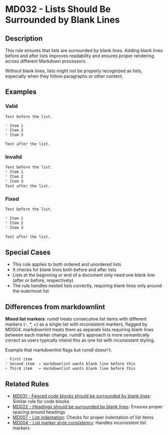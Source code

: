 # MD032 - Lists Should Be Surrounded by Blank Lines

## Description

This rule ensures that lists are surrounded by blank lines. Adding blank lines before and after lists
improves readability and ensures proper rendering across different Markdown processors.

Without blank lines, lists might not be properly recognized as lists, especially when they follow
paragraphs or other content.

<!-- markdownlint-disable -->
## Examples

### Valid

```markdown
Text before the list.

* Item 1
* Item 2
* Item 3

Text after the list.
```

### Invalid

```markdown
Text before the list.
* Item 1
* Item 2
* Item 3
Text after the list.
```

### Fixed

```markdown
Text before the list.

* Item 1
* Item 2
* Item 3

Text after the list.
```
<!-- markdownlint-enable -->

## Special Cases

- This rule applies to both ordered and unordered lists
- It checks for blank lines both before and after lists
- Lists at the beginning or end of a document only need one blank line (after or before, respectively)
- The rule handles nested lists correctly, requiring blank lines only around the outermost list

## Differences from markdownlint

**Mixed list markers**: rumdl treats consecutive list items with different markers (-, *, +) as a single list with inconsistent markers, flagged by MD004. markdownlint treats them as separate lists requiring blank lines between each marker change. rumdl's approach is more semantically correct as users typically intend this as one list with inconsistent styling.

Example that markdownlint flags but rumdl doesn't:
```markdown
- First item
* Second item  ← markdownlint wants blank line before this
+ Third item   ← markdownlint wants blank line before this
```

## Related Rules

- [MD031 - Fenced code blocks should be surrounded by blank lines](md031.md): Similar rule for code blocks
- [MD022 - Headings should be surrounded by blank lines](md022.md): Ensures proper spacing around headings
- [MD007 - List indentation](md007.md): Checks for proper indentation of list items
- [MD004 - List marker style consistency](md004.md): Handles inconsistent list markers
